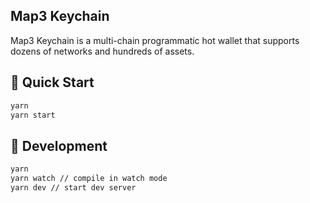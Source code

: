## Map3 Keychain

Map3 Keychain is a multi-chain programmatic hot wallet that supports dozens of networks and hundreds of assets.

## 🚀 Quick Start

```bash
yarn
yarn start
```

## 🤖 Development

```bash
yarn
yarn watch // compile in watch mode
yarn dev // start dev server
```
